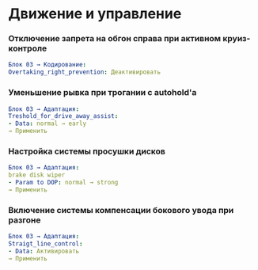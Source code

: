 
# Движение и управление

### Отключение запрета на обгон справа при активном круиз-контроле
``` yaml
Блок 03 → Кодирование:
Overtaking_right_prevention: Деактивировать
```

### Уменьшение рывка при трогании с autohold'a
``` yaml
Блок 03 → Адаптация:
Treshold_for_drive_away_assist:
- Data: normal → early
→ Применить
```

### Настройка системы просушки дисков
``` yaml
Блок 03 → Адаптация:
brake disk wiper
- Param to DOP: normal → strong
→ Применить
```

### Включение системы компенсации бокового увода при разгоне
``` yaml
Блок 03 → Адаптация:
Straigt_line_control:
- Data: Активировать
→ Применить
```